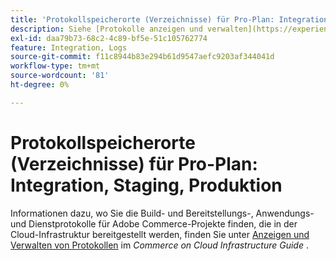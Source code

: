 ```yaml
---
title: 'Protokollspeicherorte (Verzeichnisse) für Pro-Plan: Integration, Staging, Produktion'
description: Siehe [Protokolle anzeigen und verwalten](https://experienceleague.adobe.com/docs/commerce-cloud-service/user-guide/develop/test/log-locations.html) im *Commerce on Cloud Infrastructure Guide*, um zu erfahren, wo Sie die Build- und Bereitstellungs-, Anwendungs- und Service-Protokolle für Ihr Projekt finden.
exl-id: daa79b73-68c2-4c89-bf5e-51c105762774
feature: Integration, Logs
source-git-commit: f11c8944b83e294b61d9547aefc9203af344041d
workflow-type: tm+mt
source-wordcount: '81'
ht-degree: 0%

---
```


# Protokollspeicherorte (Verzeichnisse) für Pro-Plan: Integration, Staging, Produktion

Informationen dazu, wo Sie die Build- und Bereitstellungs-, Anwendungs- und Dienstprotokolle für Adobe Commerce-Projekte finden, die in der Cloud-Infrastruktur bereitgestellt werden, finden Sie unter [Anzeigen und Verwalten von Protokollen](https://experienceleague.adobe.com/docs/commerce-cloud-service/user-guide/develop/test/log-locations.html) im *Commerce on Cloud Infrastructure Guide* .
